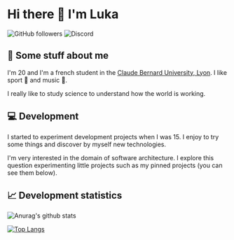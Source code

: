 # Hi there 👋 I'm Luka

![GitHub followers](https://img.shields.io/github/followers/lukamrt?label=Follow&style=social)
![Discord](https://img.shields.io/badge/-lukamrt-2C2F33?logo=discord)

## 🦸‍ Some stuff about me

I'm 20 and I'm a french student in the [Claude Bernard University, Lyon](https://univ-lyon1.fr/). I like sport 🎾 and music 🥁.

I really like to study science to understand how the world is working.

## 💻 Development

I started to experiment development projects when I was 15. I enjoy to try some things and discover by myself new technologies. 

I'm very interested in the domain of software architecture. I explore this question experimenting little projects such as my pinned projects (you can see them below).

## 📈 Development statistics

![Anurag's github stats](https://github-readme-stats.vercel.app/api?username=lukamrt&hide=issues&show_icons=true)

[![Top Langs](https://github-readme-stats.vercel.app/api/top-langs/?username=lukamrt)](https://github.com/anuraghazra/github-readme-stats)

